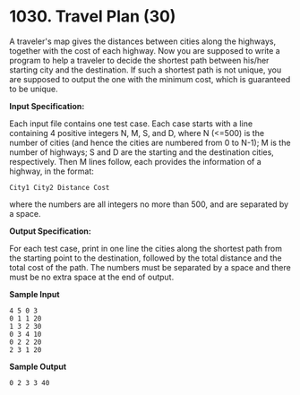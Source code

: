 # 1030. Travel Plan (30)

A traveler's map gives the distances between cities along the highways, together with the cost of each highway. Now you are supposed to write a program to help a traveler to decide the shortest path between his/her starting city and the destination. If such a shortest path is not unique, you are supposed to output the one with the minimum cost, which is guaranteed to be unique.

**Input Specification:**

Each input file contains one test case. Each case starts with a line containing 4 positive integers N, M, S, and D, where N (<=500) is the number of cities (and hence the cities are numbered from 0 to N-1); M is the number of highways; S and D are the starting and the destination cities, respectively. Then M lines follow, each provides the information of a highway, in the format:

`City1 City2 Distance Cost`

where the numbers are all integers no more than 500, and are separated by a space.

**Output Specification:**

For each test case, print in one line the cities along the shortest path from the starting point to the destination, followed by the total distance and the total cost of the path. The numbers must be separated by a space and there must be no extra space at the end of output.

**Sample Input**

```
4 5 0 3
0 1 1 20
1 3 2 30
0 3 4 10
0 2 2 20
2 3 1 20
```

**Sample Output**

```
0 2 3 3 40
```